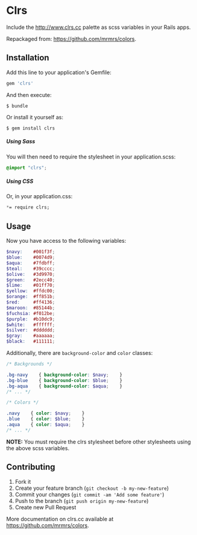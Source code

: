 # Clrs

Include the <http://www.clrs.cc> palette as scss variables in your Rails apps.

Repackaged from: <https://github.com/mrmrs/colors>.

## Installation

Add this line to your application's Gemfile:

```ruby
gem 'clrs'
```

And then execute:

```
$ bundle
```

Or install it yourself as:

```
$ gem install clrs
```

##### Using Sass

You will then need to require the stylesheet in your application.scss:

```scss
@import "clrs";
```

##### Using CSS

Or, in your application.css:

```css
*= require clrs;
```

## Usage

Now you have access to the following variables:

```scss
$navy:    #001f3f;
$blue:    #0074d9;
$aqua:    #7fdbff;
$teal:    #39cccc;
$olive:   #3d9970;
$green:   #2ecc40;
$lime:    #01ff70;
$yellow:  #ffdc00;
$orange:  #ff851b;
$red:     #ff4136;
$maroon:  #85144b;
$fuchsia: #f012be;
$purple:  #b10dc9;
$white:   #ffffff;
$silver:  #dddddd;
$gray:    #aaaaaa;
$black:   #111111;
```

Additionally, there are `background-color` and `color` classes:

```scss
/* Backgrounds */

.bg-navy    { background-color: $navy;    }
.bg-blue    { background-color: $blue;    }
.bg-aqua    { background-color: $aqua;    }
/* ... */

/* Colors */

.navy    { color: $navy;    }
.blue    { color: $blue;    }
.aqua    { color: $aqua;    }
/* ... */
```

__NOTE:__ You must require the clrs stylesheet before other stylesheets using the above scss variables.

## Contributing

1. Fork it
2. Create your feature branch (`git checkout -b my-new-feature`)
3. Commit your changes (`git commit -am 'Add some feature'`)
4. Push to the branch (`git push origin my-new-feature`)
5. Create new Pull Request

More documentation on clrs.cc available at <https://github.com/mrmrs/colors>.
